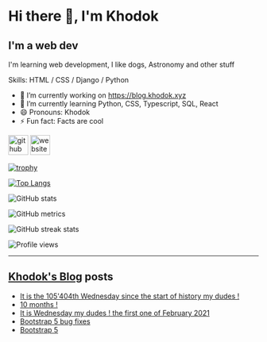 # Hi there 👋, I'm Khodok

## I'm a web dev

I'm learning web development, I like dogs, Astronomy and other stuff

Skills: HTML / CSS / Django / Python

- 🔭 I’m currently working on https://blog.khodok.xyz
- 🌱 I’m currently learning Python, CSS, Typescript, SQL, React
- 😄 Pronouns: Khodok
- ⚡ Fun fact: Facts are cool

[<img src='https://cdn.jsdelivr.net/npm/simple-icons@3.0.1/icons/github.svg' alt='github' height='40'>](https://github.com/Khoding)
[<img src='https://cdn.jsdelivr.net/npm/simple-icons@3.0.1/icons/icloud.svg' alt='website' height='40'>](https://blog.khodok.xyz)

[![trophy](https://github-profile-trophy.vercel.app/?username=Khoding)](https://github.com/ryo-ma/github-profile-trophy)

[![Top Langs](https://github-readme-stats.vercel.app/api/top-langs/?username=Khoding)](https://github.com/anuraghazra/github-readme-stats)

![GitHub stats](https://github-readme-stats.vercel.app/api?username=Khoding&show_icons=true)  

![GitHub metrics](https://metrics.lecoq.io/Khoding)  

![GitHub streak stats](https://github-readme-streak-stats.herokuapp.com/?user=Khoding)  

![Profile views](https://gpvc.arturio.dev/Khoding)  

---

## [Khodok's Blog] posts

<!-- BLOG-POST-LIST:START -->
- [It is the 105'404th Wednesday since the start of history my dudes !](https://blog.khodok.xyz/post/105404th-wednesday/)
- [10 months !](https://blog.khodok.xyz/post/10-months/)
- [It is Wednesday my dudes ! the first one of February 2021](https://blog.khodok.xyz/post/it-is-wednesday-my-dudes-the-first-one-of-february-2021/)
- [Bootstrap 5 bug fixes](https://blog.khodok.xyz/post/bootstrap-5-bug-fixes/)
- [Bootstrap 5](https://blog.khodok.xyz/post/bootstrap-5/)
<!-- BLOG-POST-LIST:END -->

[khodok's blog]: https://khoding.github.io/Khodirect/khoBlog "Khodok's Blog"
